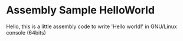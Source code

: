 # Assembly Sample HelloWorld
Hello, this is a little assembly code to write 'Hello world!' in GNU/Linux console (64bits)

